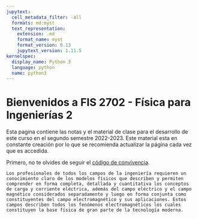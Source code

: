 ```yaml
---
jupytext:
  cell_metadata_filter: -all
  formats: md:myst
  text_representation:
    extension: .md
    format_name: myst
    format_version: 0.13
    jupytext_version: 1.11.5
kernelspec:
  display_name: Python 3
  language: python
  name: python3
---
```



# Bienvenidos a FIS 2702 - Física para Ingenierías 2

Esta pagina contiene las notas y el material de clase para el desarrollo de este curso en el segundo semestre 2022-2023. Este material esta en constante creación por lo que se recomienda actualizar la página cada vez que es accedida.

Primero, no te olvides de seguir el [código de convivencia](codeconduct.md).

```{note} Descripción del curso
Los profesionales de todos los campos de la ingeniería requieren un conocimiento claro de los modelos físicos que describen y permiten comprender en forma completa, detallada y cuantitativa los conceptos de carga y corriente eléctrica, además del campo eléctrico y el campo magnético considerados separadamente y luego en forma conjunta como constituyentes del campo electromagnético y sus aplicaciones. Estos campos describen todos los fenómenos electromagnéticos los cuales constituyen la base física de gran parte de la tecnología moderna.
```

```{tableofcontents}
```
